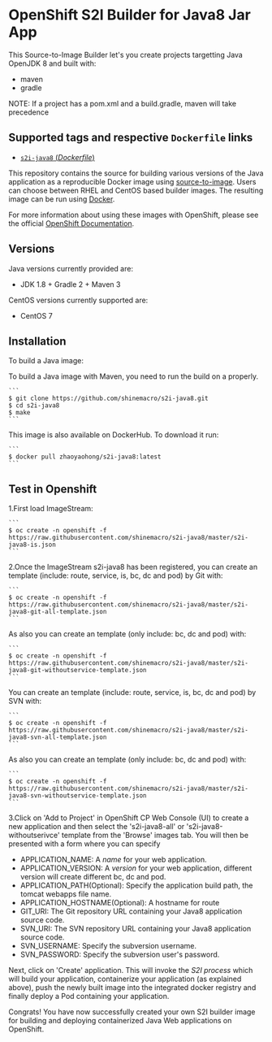 OpenShift S2I Builder for Java8 Jar App
====
This Source-to-Image Builder let's you create projects targetting Java OpenJDK 8 and built with:
* maven
* gradle

NOTE: If a project has a pom.xml and a build.gradle, maven will take precedence

Supported tags and respective `Dockerfile` links
---------

- [`s2i-java8` (*Dockerfile*)](https://github.com/shinemacro/s2i-java8/blob/master/Dockerfile)


This repository contains the source for building various versions of
the Java application as a reproducible Docker image using
[source-to-image](https://github.com/openshift/source-to-image).
Users can choose between RHEL and CentOS based builder images.
The resulting image can be run using [Docker](http://docker.io).

For more information about using these images with OpenShift, please see the
official [OpenShift Documentation](https://docs.openshift.org/latest/using_images/s2i_images/python.html).

Versions
--------
Java versions currently provided are:
* JDK 1.8 + Gradle 2 + Maven 3

CentOS versions currently supported are:
* CentOS 7

Installation
------------

To build a Java image:

  To build a Java image with Maven, you need to run the build on a properly.

    ```
    $ git clone https://github.com/shinemacro/s2i-java8.git
    $ cd s2i-java8
    $ make
    ```

  This image is also available on DockerHub. To download it run:

    ```
    $ docker pull zhaoyaohong/s2i-java8:latest
    ```

Test in Openshift
----
  1.First load ImageStream:

    ```
    $ oc create -n openshift -f https://raw.githubusercontent.com/shinemacro/s2i-java8/master/s2i-java8-is.json
    ```
  
  2.Once the ImageStream s2i-java8 has been registered, you can create an template (include: route, service, is, bc, dc and pod) by Git with:
  
    ```
    $ oc create -n openshift -f https://raw.githubusercontent.com/shinemacro/s2i-java8/master/s2i-java8-git-all-template.json
    ```
  As also you can create an template (only include: bc, dc and pod) with:
  
    ```
    $ oc create -n openshift -f https://raw.githubusercontent.com/shinemacro/s2i-java8/master/s2i-java8-git-withoutservice-template.json
    ```
  You can create an template (include: route, service, is, bc, dc and pod) by SVN with:
  
    ```
    $ oc create -n openshift -f https://raw.githubusercontent.com/shinemacro/s2i-java8/master/s2i-java8-svn-all-template.json
    ```
  As also you can create an template (only include: bc, dc and pod) with:
  
    ```
    $ oc create -n openshift -f https://raw.githubusercontent.com/shinemacro/s2i-java8/master/s2i-java8-svn-withoutservice-template.json
    ```
  
  3.Click on 'Add to Project' in OpenShift CP Web Console (UI) to create a new application and then select the 's2i-java8-all' or 's2i-java8-withoutserivce' template from the 'Browse' images tab.  You will then be presented with a form where you can specify 
  * APPLICATION_NAME: A *name* for your web application.
  * APPLICATION_VERSION: A *version* for your web application, different version will create different bc, dc and pod.
  * APPLICATION_PATH(Optional): Specify the application build path, the tomcat webapps file name.
  * APPLICATION_HOSTNAME(Optional): A hostname for route
  * GIT_URI: The Git repository URL containing your Java8 application source code.
  * SVN_URI: The SVN repository URL containing your Java8 application source code.
  * SVN_USERNAME: Specify the subversion username.
  * SVN_PASSWORD: Specify the subversion user's password.
  
  Next, click on 'Create' application.  This will invoke the *S2I process* which will build your application, containerize your application (as explained above), push the newly built image into the integrated docker registry and finally deploy a Pod containing your application.
  
  Congrats! You have now successfully created your own S2I builder image for building and deploying containerized Java Web applications on OpenShift.


